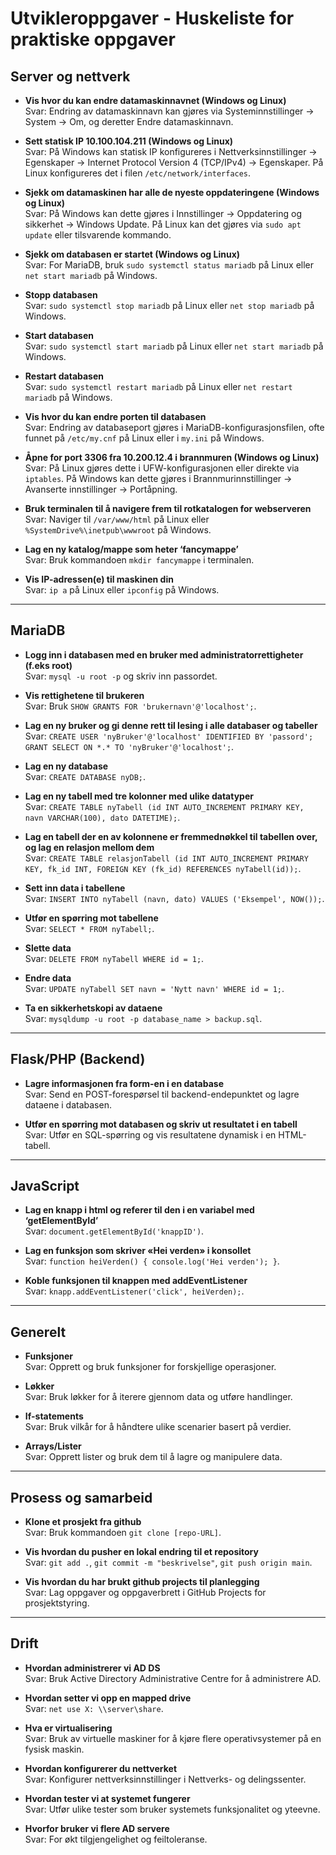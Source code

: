 # Utvikleroppgaver - Huskeliste for praktiske oppgaver

## Server og nettverk
- **Vis hvor du kan endre datamaskinnavnet (Windows og Linux)**  
  Svar: Endring av datamaskinnavn kan gjøres via Systeminnstillinger → System → Om, og deretter Endre datamaskinnavn.

- **Sett statisk IP 10.100.104.211 (Windows og Linux)**  
  Svar: På Windows kan statisk IP konfigureres i Nettverksinnstillinger → Egenskaper → Internet Protocol Version 4 (TCP/IPv4) → Egenskaper. På Linux konfigureres det i filen `/etc/network/interfaces`.

- **Sjekk om datamaskinen har alle de nyeste oppdateringene (Windows og Linux)**  
  Svar: På Windows kan dette gjøres i Innstillinger → Oppdatering og sikkerhet → Windows Update. På Linux kan det gjøres via `sudo apt update` eller tilsvarende kommando.

- **Sjekk om databasen er startet (Windows og Linux)**  
  Svar: For MariaDB, bruk `sudo systemctl status mariadb` på Linux eller `net start mariadb` på Windows.

- **Stopp databasen**  
  Svar: `sudo systemctl stop mariadb` på Linux eller `net stop mariadb` på Windows.

- **Start databasen**  
  Svar: `sudo systemctl start mariadb` på Linux eller `net start mariadb` på Windows.

- **Restart databasen**  
  Svar: `sudo systemctl restart mariadb` på Linux eller `net restart mariadb` på Windows.

- **Vis hvor du kan endre porten til databasen**  
  Svar: Endring av databaseport gjøres i MariaDB-konfigurasjonsfilen, ofte funnet på `/etc/my.cnf` på Linux eller i `my.ini` på Windows.

- **Åpne for port 3306 fra 10.200.12.4 i brannmuren (Windows og Linux)**  
  Svar: På Linux gjøres dette i UFW-konfigurasjonen eller direkte via `iptables`. På Windows kan dette gjøres i Brannmurinnstillinger → Avanserte innstillinger → Portåpning.

- **Bruk terminalen til å navigere frem til rotkatalogen for webserveren**  
  Svar: Naviger til `/var/www/html` på Linux eller `%SystemDrive%\inetpub\wwwroot` på Windows.

- **Lag en ny katalog/mappe som heter ‘fancymappe’**  
  Svar: Bruk kommandoen `mkdir fancymappe` i terminalen.

- **Vis IP-adressen(e) til maskinen din**  
  Svar: `ip a` på Linux eller `ipconfig` på Windows.

---

## MariaDB
- **Logg inn i databasen med en bruker med administratorrettigheter (f.eks root)**  
  Svar: `mysql -u root -p` og skriv inn passordet.

- **Vis rettighetene til brukeren**  
  Svar: Bruk `SHOW GRANTS FOR 'brukernavn'@'localhost';`.

- **Lag en ny bruker og gi denne rett til lesing i alle databaser og tabeller**  
  Svar: `CREATE USER 'nyBruker'@'localhost' IDENTIFIED BY 'passord'; GRANT SELECT ON *.* TO 'nyBruker'@'localhost';`.

- **Lag en ny database**  
  Svar: `CREATE DATABASE nyDB;`.

- **Lag en ny tabell med tre kolonner med ulike datatyper**  
  Svar: `CREATE TABLE nyTabell (id INT AUTO_INCREMENT PRIMARY KEY, navn VARCHAR(100), dato DATETIME);`.

- **Lag en tabell der en av kolonnene er fremmednøkkel til tabellen over, og lag en relasjon mellom dem**  
  Svar: `CREATE TABLE relasjonTabell (id INT AUTO_INCREMENT PRIMARY KEY, fk_id INT, FOREIGN KEY (fk_id) REFERENCES nyTabell(id));`.

- **Sett inn data i tabellene**  
  Svar: `INSERT INTO nyTabell (navn, dato) VALUES ('Eksempel', NOW());`.

- **Utfør en spørring mot tabellene**  
  Svar: `SELECT * FROM nyTabell;`.

- **Slette data**  
  Svar: `DELETE FROM nyTabell WHERE id = 1;`.

- **Endre data**  
  Svar: `UPDATE nyTabell SET navn = 'Nytt navn' WHERE id = 1;`.

- **Ta en sikkerhetskopi av dataene**  
  Svar: `mysqldump -u root -p database_name > backup.sql`.

---

## Flask/PHP (Backend)
- **Lagre informasjonen fra form-en i en database**  
  Svar: Send en POST-forespørsel til backend-endepunktet og lagre dataene i databasen.

- **Utfør en spørring mot databasen og skriv ut resultatet i en tabell**  
  Svar: Utfør en SQL-spørring og vis resultatene dynamisk i en HTML-tabell.

---

## JavaScript
- **Lag en knapp i html og referer til den i en variabel med ‘getElementById’**  
  Svar: `document.getElementById('knappID')`.

- **Lag en funksjon som skriver «Hei verden» i konsollet**  
  Svar: `function heiVerden() { console.log('Hei verden'); }`.

- **Koble funksjonen til knappen med addEventListener**  
  Svar: `knapp.addEventListener('click', heiVerden);`.

---

## Generelt
- **Funksjoner**  
  Svar: Opprett og bruk funksjoner for forskjellige operasjoner.

- **Løkker**  
  Svar: Bruk løkker for å iterere gjennom data og utføre handlinger.

- **If-statements**  
  Svar: Bruk vilkår for å håndtere ulike scenarier basert på verdier.

- **Arrays/Lister**  
  Svar: Opprett lister og bruk dem til å lagre og manipulere data.

---

## Prosess og samarbeid
- **Klone et prosjekt fra github**  
  Svar: Bruk kommandoen `git clone [repo-URL]`.

- **Vis hvordan du pusher en lokal endring til et repository**  
  Svar: `git add .`, `git commit -m "beskrivelse"`, `git push origin main`.

- **Vis hvordan du har brukt github projects til planlegging**  
  Svar: Lag oppgaver og oppgaverbrett i GitHub Projects for prosjektstyring.

---

## Drift
- **Hvordan administrerer vi AD DS**  
  Svar: Bruk Active Directory Administrative Centre for å administrere AD.

- **Hvordan setter vi opp en mapped drive**  
  Svar: `net use X: \\server\share`.

- **Hva er virtualisering**  
  Svar: Bruk av virtuelle maskiner for å kjøre flere operativsystemer på en fysisk maskin.

- **Hvordan konfigurerer du nettverket**  
  Svar: Konfigurer nettverksinnstillinger i Nettverks- og delingssenter.

- **Hvordan tester vi at systemet fungerer**  
  Svar: Utfør ulike tester som bruker systemets funksjonalitet og yteevne.

- **Hvorfor bruker vi flere AD servere**  
  Svar: For økt tilgjengelighet og feiltoleranse.

